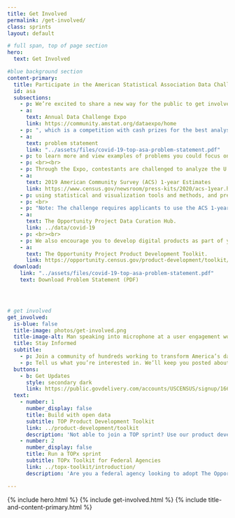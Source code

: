 ```yaml
---
title: Get Involved
permalink: /get-involved/
class: sprints
layout: default

# full span, top of page section
hero:
  text: Get Involved

#blue background section
content-primary:
  title: Participate in the American Statistical Association Data Challenge Expo
  id: asa
  subsections:
    - p: We’re excited to share a new way for the public to get involved in TOP this fall!  We’re partnering with The American Statistical Association (ASA) on the 2021
    - a:
      text: Annual Data Challenge Expo
      link: https://community.amstat.org/dataexpo/home
    - p: ", which is a competition with cash prizes for the best analysis and visualization of Census Bureau data.  The theme of this year’s challenge is “Helping Families, Business, and Communities Respond to COVID-19” (download "
    - a:
      text: problem statement
      link: "../assets/files/covid-19-top-asa-problem-statement.pdf"
    - p: to learn more and view examples of problems you could focus on).
    - p: <br><br>
    - p: Through the Expo, contestants are challenged to analyze the U.S. Census Bureau
    - a:
      text: 2019 American Community Survey (ACS) 1-year Estimates
      link: https://www.census.gov/newsroom/press-kits/2020/acs-1year.html
    - p: using statistical and visualization tools and methods, and present their findings at ASA’s Joint Statistical Meeting (JSM).
    - p: <br>
    - p: "Note: The challenge requires applicants to use the ACS 1-year estimates, but you are encouraged to use others as well, and additional data sets and points of contact can be found on"
    - a:
      text: The Opportunity Project Data Curation Hub.
      link: ../data/covid-19
    - p: <br><br>
    - p: We also encourage you to develop digital products as part of your participation in the challenge. For a guidebook on transforming federal open data into digital tools for the American people, visit
    - a:
      text: The Opportunity Project Product Development Toolkit.
      link: https://opportunity.census.gov/product-development/toolkit/
  download:
    link: "../assets/files/covid-19-top-asa-problem-statement.pdf"
    text: Download Problem Statement (PDF)




# get involved
get_involved:
  is-blue: false
  title-image: photos/get-involved.png
  title-image-alt: Man speaking into microphone at a user engagement workshop hosted by The Opportunity Project
  title: Stay Informed
  subtitle:
    - p: Join a community of hundreds working to transform America’s data into America’s innovation.
    - p: Tell us what you’re interested in. We’ll keep you posted about opportunities to join a sprint, attend an event, and more.
  buttons:
    - b: Get Updates
      style: secondary dark
      link: https://public.govdelivery.com/accounts/USCENSUS/signup/16610
  text:
    - number: 1
      number_display: false
      title: Build with open data
      subtitle: TOP Product Development Toolkit
      link: ../product-development/toolkit
      description: 'Not able to join a TOP sprint? Use our product development toolkit—based on the TOP sprint model—to create civic impact with open data. We cover user research, navigating federal data, and more.'
    - number: 2
      number_display: false
      title: Run a TOPx sprint
      subtitle: TOPx Toolkit for Federal Agencies
      link: ../topx-toolkit/introduction/
      description: 'Are you a federal agency looking to adopt The Opportunity Project model? Use our TOPx toolkit—a step-by-step resource complete with sample materials—to help run your own TOP sprint.'

---
```

{% include hero.html %}
{% include get-involved.html %}
{% include title-and-content-primary.html %}